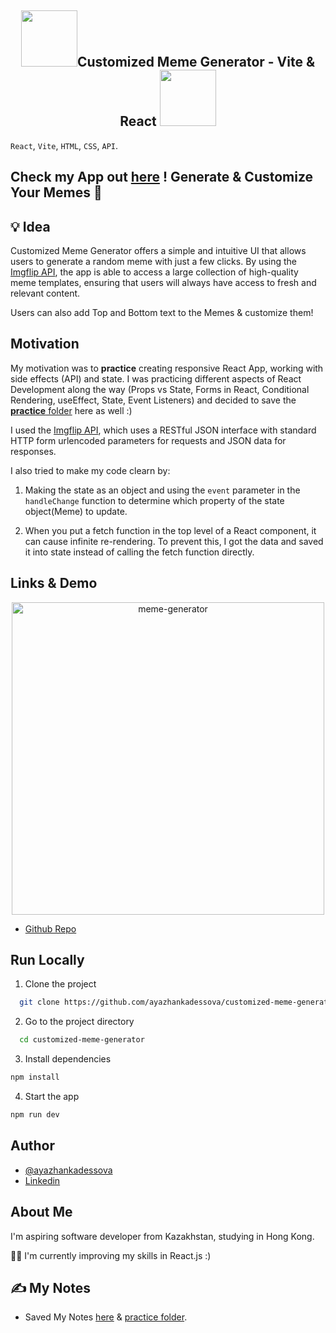 <h2 align="center">
 <img src="https://media.giphy.com/media/JsDtKXMBOAJt1mJYaF/giphy.gif" width="90">Customized Meme Generator - Vite & React <img src="https://media.giphy.com/media/JsDtKXMBOAJt1mJYaF/giphy.gif" width="90">
</h2>

`React`, `Vite`, `HTML`, `CSS`, `API`.

## Check my App out [here](https://customized-meme-generator.netlify.app) ! Generate & Customize Your Memes 🤭

## 💡 Idea

Customized Meme Generator offers a simple and intuitive UI that allows users to generate a random meme with just a few clicks. By using the [Imgflip API](https://imgflip.com/api), the app is able to access a large collection of high-quality meme templates, ensuring that users will always have access to fresh and relevant content. 

Users can also add Top and Bottom text to the Memes & customize them!

## Motivation

My motivation was to **practice** creating responsive React App, working with side effects (API) and state. I was practicing different aspects of React Development along the way (Props vs State, Forms in React, Conditional Rendering, useEffect, State, Event Listeners) and decided to save the [**practice** folder](https://github.com/ayazhankadessova/customized-meme-generator/tree/main/practice) here as well :)

I used the [Imgflip API](https://imgflip.com/api), which uses a RESTful JSON interface with standard HTTP form urlencoded parameters for requests and JSON data for responses. 

I also tried to make my code clearn by: 

1. Making the state as an object and using the `event` parameter in the `handleChange` function to determine which property of the state object(Meme) to update.

2. When you put a fetch function in the top level of a React component, it can cause infinite re-rendering. To prevent this, I got the data and saved it into state instead of calling the fetch function directly.

## Links & Demo

<p align="center">
<img src="https://github.com/ayazhankadessova/customized-meme-generator/assets/86869537/28738713-edc4-47c2-aea1-4719bfae6e1d" width="500" alt="meme-generator">
</p>

- [Github Repo](https://github.com/ayazhankadessova/customized-meme-generator)

## Run Locally

1. Clone the project

```bash
  git clone https://github.com/ayazhankadessova/customized-meme-generator.git
```

2. Go to the project directory

```bash
  cd customized-meme-generator
```

3. Install dependencies

```bash
npm install
```

4. Start the app

```bash
npm run dev
```

## Author

- [@ayazhankadessova](https://github.com/ayazhankadessova)
- [Linkedin](https://www.linkedin.com/in/ayazhankad/)

## About Me

I'm aspiring software developer from Kazakhstan, studying in Hong Kong.

👩‍💻 I'm currently improving my skills in React.js :)

## ✍️ My Notes

- Saved My Notes [here](https://github.com/ayazhankadessova/customized-meme-generator/blob/main/myNotes.md) & [practice folder](https://github.com/ayazhankadessova/customized-meme-generator/tree/main/practice).
